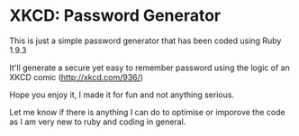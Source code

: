 XKCD: Password Generator
===========================

This is just a simple password generator that has been coded using Ruby 1.9.3

It'll generate a secure yet easy to remember password using the logic of an XKCD comic (http://xkcd.com/936/)

Hope you enjoy it, I made it for fun and not anything serious.

Let me know if there is anything I can do to optimise or imporove the code as I am very new to ruby and coding in general.
